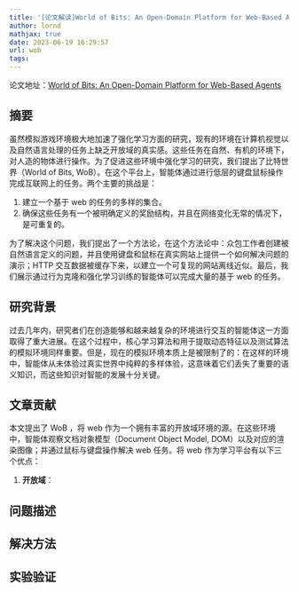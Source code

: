 ```yaml
---
title: '[论文解读]World of Bits: An Open-Domain Platform for Web-Based Agents'
author: lornd
mathjax: true
date: 2023-06-19 16:29:57
url: wob
tags:
---
```


论文地址：[World of Bits: An Open-Domain Platform for Web-Based Agents](https://readpaper.com/paper/2741548518)

## 摘要

虽然模拟游戏环境极大地加速了强化学习方面的研究，现有的环境在计算机视觉以及自然语言处理的任务上缺乏开放域的真实感。这些任务在自然、有机的环境下，对人造的物体进行操作。为了促进这些环境中强化学习的研究，我们提出了比特世界（World of Bits, WoB）。在这个平台上，智能体通过进行低层的键盘鼠标操作完成互联网上的任务。两个主要的挑战是：

1. 建立一个基于 web 的任务的多样的集合。
2. 确保这些任务有一个被明确定义的奖励结构，并且在网络变化无常的情况下，是可重复的。

为了解决这个问题，我们提出了一个方法论，在这个方法论中：众包工作者创建被自然语言定义的问题，并且使用键盘和鼠标在真实网站上提供一个如何解决问题的演示；HTTP 交互数据被缓存下来，以建立一个可复现的网站离线近似。最后，我们展示通过行为克隆和强化学习训练的智能体可以完成大量的基于 web 的任务。

## 研究背景

过去几年内，研究者们在创造能够和越来越复杂的环境进行交互的智能体这一方面取得了重大进展。在这个过程中，核心学习算法和用于提取动态特征以及测试算法的模拟环境同样重要。但是，现在的模拟环境本质上是被限制了的：在这样的环境中，智能体从未体验过真实世界中纯粹的多样体验，这意味着它们丢失了重要的语义知识，而这些知识对智能的发展十分关键。

## 文章贡献

本文提出了 WoB ，将 web 作为一个拥有丰富的开放域环境的源。在这些环境中，智能体观察文档对象模型（Document Object Model, DOM）以及对应的渲染图像；并通过鼠标与键盘操作解决 web 任务。将 web 作为学习平台有以下三个优点：

1. **开放域**：

## 问题描述

## 解决方法

## 实验验证
